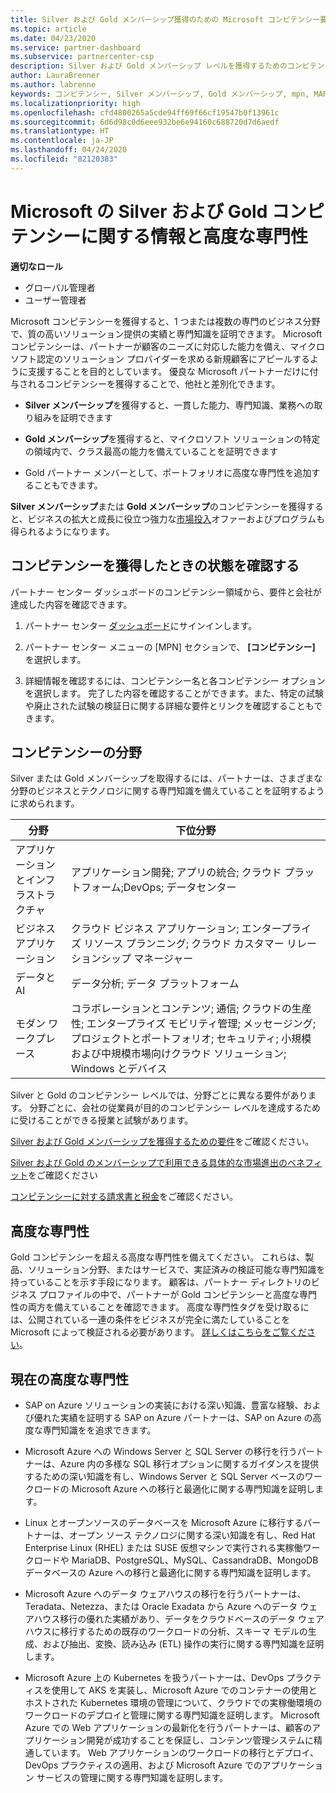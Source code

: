 ```yaml
---
title: Silver および Gold メンバーシップ獲得のための Microsoft コンピテンシー要件について | パートナー センター
ms.topic: article
ms.date: 04/23/2020
ms.service: partner-dashboard
ms.subservice: partnercenter-csp
description: Silver および Gold メンバーシップ レベルを獲得するためのコンピテンシー要件について説明します。
author: LauraBrenner
ms.author: labrenne
keywords: コンピテンシー, Silver メンバーシップ, Gold メンバーシップ, mpn, MAPS, 能力, Microsoft Partner Network, ネットワーク メンバーップ, 高度な専門性
ms.localizationpriority: high
ms.openlocfilehash: cfd4800265a5cde94ff69f66cf19547b0f13961c
ms.sourcegitcommit: 6d6d98c0d6eee932be6e94160c688720d7d6aedf
ms.translationtype: HT
ms.contentlocale: ja-JP
ms.lasthandoff: 04/24/2020
ms.locfileid: "82120383"
---
```

# <a name="information-about-microsoft-silver-and-gold-competencies-and-advanced-specializations"></a>Microsoft の Silver および Gold コンピテンシーに関する情報と高度な専門性

**適切なロール**
-    グローバル管理者
-    ユーザー管理者

Microsoft コンピテンシーを獲得すると、1 つまたは複数の専門のビジネス分野で、質の高いソリューション提供の実績と専門知識を証明できます。 Microsoft コンピテンシーは、パートナーが顧客のニーズに対応した能力を備え、マイクロソフト認定のソリューション プロバイダーを求める新規顧客にアピールするように支援することを目的としています。 優良な Microsoft パートナーだけに付与されるコンピテンシーを獲得することで、他社と差別化できます。

- **Silver メンバーシップ**を獲得すると、一貫した能力、専門知識、業務への取り組みを証明できます

- **Gold メンバーシップ**を獲得すると、マイクロソフト ソリューションの特定の領域内で、クラス最高の能力を備えていることを証明できます

- Gold パートナー メンバーとして、ポートフォリオに高度な専門性を追加することもできます。

**Silver メンバーシップ**または **Gold メンバーシップ**のコンピテンシーを獲得すると、ビジネスの拡大と成長に役立つ強力な[市場投入](mpn-learn-about-go-to-market-benefits.md)オファーおよびプログラムも得られるようになります。

## <a name="check-your-status-as-you-earn-a-competency"></a>コンピテンシーを獲得したときの状態を確認する

パートナー センター ダッシュボードのコンピテンシー領域から、要件と会社が達成した内容を確認できます。

1. パートナー センター [ダッシュボード](https://partner.microsoft.com/dashboard/home)にサインインします。

2. パートナー センター メニューの [MPN] セクションで、 **[コンピテンシー]** を選択します。 

3. 詳細情報を確認するには、コンピテンシー名と各コンピテンシー オプションを選択します。 完了した内容を確認することができます。また、特定の試験や廃止された試験の検証日に関する詳細な要件とリンクを確認することもできます。

## <a name="competency-areas"></a>コンピテンシーの分野

Silver または Gold メンバーシップを取得するには、パートナーは、さまざまな分野のビジネスとテクノロジに関する専門知識を備えていることを証明するように求められます。

|**分野**            |**下位分野**                    |
|--------------------|--------------------------------|
|アプリケーションとインフラストラクチャ|アプリケーション開発; アプリの統合; クラウド プラットフォーム;DevOps; データセンター|
|ビジネス アプリケーション |クラウド ビジネス アプリケーション; エンタープライズ リソース プランニング; クラウド カスタマー リレーションシップ マネージャー|
|データと AI|データ分析; データ プラットフォーム|
|モダン ワークプレース| コラボレーションとコンテンツ; 通信; クラウドの生産性; エンタープライズ モビリティ管理; メッセージング; プロジェクトとポートフォリオ; セキュリティ; 小規模および中規模市場向けクラウド ソリューション; Windows とデバイス|

Silver と Gold のコンピテンシー レベルでは、分野ごとに異なる要件があります。 分野ごとに、会社の従業員が目的のコンピテンシー レベルを達成するために受けることができる授業と試験があります。


[Silver および Gold メンバーシップを獲得するための要件](https://partner.microsoft.com/membership/competencies)をご確認ください。

[Silver および Gold のメンバーシップで利用できる具体的な市場進出のベネフィット](mpn-learn-about-go-to-market-benefits.md)をご確認ください 

[コンピテンシーに対する請求書と税金](mpn-view-print-maps-invoice.md)をご確認ください。

## <a name="advanced-specializations"></a>高度な専門性

Gold コンピテンシーを超える高度な専門性を備えてください。 これらは、製品、ソリューション分野、またはサービスで、実証済みの検証可能な専門知識を持っていることを示す手段になります。 顧客は、パートナー ディレクトリのビジネス プロファイルの中で、パートナーが Gold コンピテンシーと高度な専門性の両方を備えていることを確認できます。 高度な専門性タグを受け取るには、公開されている一連の条件をビジネスが完全に満たしていることを Microsoft によって検証される必要があります。 [詳しくはこちらをご覧ください](https://partner.microsoft.com/membership/competencies#tab-content-2)。 

## <a name="the-current-advanced-specializations"></a>現在の高度な専門性

- SAP on Azure ソリューションの実装における深い知識、豊富な経験、および優れた実績を証明する SAP on Azure パートナーは、SAP on Azure の高度な専門知識をを追求できます。

- Microsoft Azure への Windows Server と SQL Server の移行を行うパートナーは、Azure 内の多様な SQL 移行オプションに関するガイダンスを提供するための深い知識を有し、Windows Server と SQL Server ベースのワークロードの Microsoft Azure への移行と最適化に関する専門知識を証明します。 

- Linux とオープンソースのデータベースを Microsoft Azure に移行するパートナーは、オープン ソース テクノロジに関する深い知識を有し、Red Hat Enterprise Linux (RHEL) または SUSE 仮想マシンで実行される実稼働ワークロードや MariaDB、PostgreSQL、MySQL、CassandraDB、MongoDB データベースの Azure への移行と最適化に関する専門知識を証明します。

- Microsoft Azure へのデータ ウェアハウスの移行を行うパートナーは、Teradata、Netezza、または Oracle Exadata から Azure へのデータ ウェアハウス移行の優れた実績があり、データをクラウドベースのデータ ウェアハウスに移行するための既存のワークロードの分析、スキーマ モデルの生成、および抽出、変換、読み込み (ETL) 操作の実行に関する専門知識を証明します。

- Microsoft Azure 上の Kubernetes を扱うパートナーは、DevOps プラクティスを使用して AKS を実装し、Microsoft Azure でのコンテナーの使用とホストされた Kubernetes 環境の管理について、クラウドでの実稼働環境のワークロードのデプロイと管理に関する専門知識を証明します。
Microsoft Azure での Web アプリケーションの最新化を行うパートナーは、顧客のアプリケーション開発が成功することを保証し、コンテンツ管理システムに精通しています。 Web アプリケーションのワークロードの移行とデプロイ、DevOps プラクティスの適用、および Microsoft Azure でのアプリケーション サービスの管理に関する専門知識を証明します。
